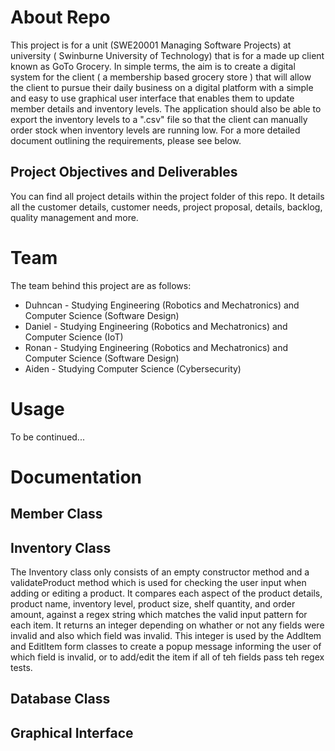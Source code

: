 # About Repo
This project is for a unit (SWE20001 Managing Software Projects) at university ( Swinburne University of Technology) that is for a made up client known as GoTo Grocery. In simple terms, the aim is to create a digital system for the client ( a membership based grocery store ) that will allow the client to pursue their daily business on a digital platform with a simple and easy to use graphical user interface that enables them to update member details and inventory levels. The application should also be able to export the inventory levels to a ".csv" file so that the client can manually order stock when inventory levels are running low. For a more detailed document outlining the requirements, please see below. 

## Project Objectives and Deliverables
You can find all project details within the project folder of this repo. It details all the customer details, customer needs, project proposal, details, backlog, quality management and more.

# Team
The team behind this project are as follows:
- Duhncan - Studying Engineering (Robotics and Mechatronics) and Computer Science (Software Design)
- Daniel - Studying Engineering (Robotics and Mechatronics) and Computer Science (IoT)
- Ronan - Studying Engineering (Robotics and Mechatronics) and Computer Science (Software Design)
- Aiden - Studying Computer Science (Cybersecurity)

# Usage
To be continued...

# Documentation 
## Member Class

## Inventory Class
The Inventory class only consists of an empty constructor method and a validateProduct method which is used for checking the user input when adding or editing a product. It compares each aspect of the product details, product name, inventory level, product size, shelf quantity, and order amount, against a regex string which matches the valid input pattern for each item. It returns an integer depending on whather or not any fields were invalid and also which field was invalid. This integer is used by the AddItem and EditItem form classes to create a popup message informing the user of which field is invalid, or to add/edit the item if all of teh fields pass teh regex tests.

## Database Class

## Graphical Interface
